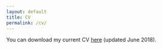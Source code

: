 ```yaml
---
layout: default
title: CV
permalink: /cv/
---
```


You can download my current CV <a target="_blank" href="/assets/cv_jun2018.pdf">here</a> (updated June 2018).	
